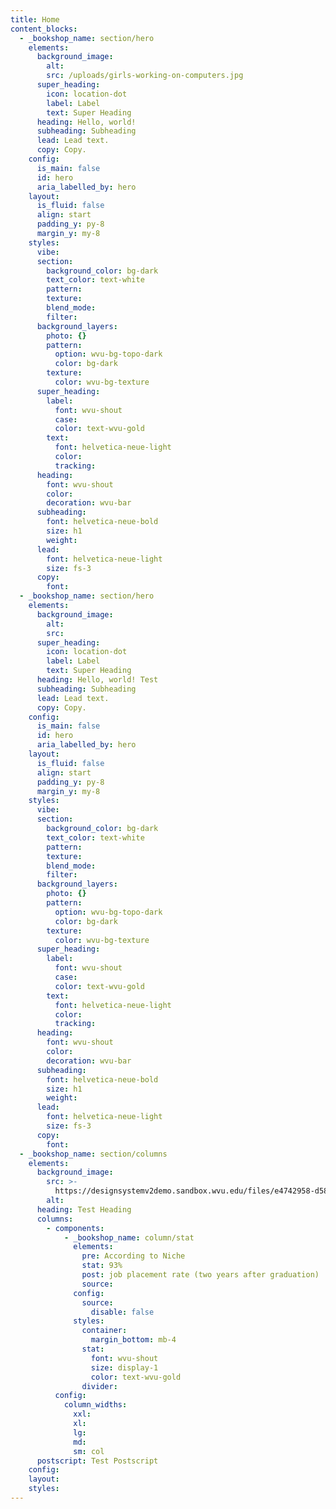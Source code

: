 ```yaml
---
title: Home
content_blocks:
  - _bookshop_name: section/hero
    elements:
      background_image:
        alt:
        src: /uploads/girls-working-on-computers.jpg
      super_heading:
        icon: location-dot
        label: Label
        text: Super Heading
      heading: Hello, world!
      subheading: Subheading
      lead: Lead text.
      copy: Copy.
    config:
      is_main: false
      id: hero
      aria_labelled_by: hero
    layout:
      is_fluid: false
      align: start
      padding_y: py-8
      margin_y: my-8
    styles:
      vibe:
      section:
        background_color: bg-dark
        text_color: text-white
        pattern:
        texture:
        blend_mode:
        filter:
      background_layers:
        photo: {}
        pattern:
          option: wvu-bg-topo-dark
          color: bg-dark
        texture:
          color: wvu-bg-texture
      super_heading:
        label:
          font: wvu-shout
          case:
          color: text-wvu-gold
        text:
          font: helvetica-neue-light
          color:
          tracking:
      heading:
        font: wvu-shout
        color:
        decoration: wvu-bar
      subheading:
        font: helvetica-neue-bold
        size: h1
        weight:
      lead:
        font: helvetica-neue-light
        size: fs-3
      copy:
        font:
  - _bookshop_name: section/hero
    elements:
      background_image:
        alt:
        src:
      super_heading:
        icon: location-dot
        label: Label
        text: Super Heading
      heading: Hello, world! Test
      subheading: Subheading
      lead: Lead text.
      copy: Copy.
    config:
      is_main: false
      id: hero
      aria_labelled_by: hero
    layout:
      is_fluid: false
      align: start
      padding_y: py-8
      margin_y: my-8
    styles:
      vibe:
      section:
        background_color: bg-dark
        text_color: text-white
        pattern:
        texture:
        blend_mode:
        filter:
      background_layers:
        photo: {}
        pattern:
          option: wvu-bg-topo-dark
          color: bg-dark
        texture:
          color: wvu-bg-texture
      super_heading:
        label:
          font: wvu-shout
          case:
          color: text-wvu-gold
        text:
          font: helvetica-neue-light
          color:
          tracking:
      heading:
        font: wvu-shout
        color:
        decoration: wvu-bar
      subheading:
        font: helvetica-neue-bold
        size: h1
        weight:
      lead:
        font: helvetica-neue-light
        size: fs-3
      copy:
        font:
  - _bookshop_name: section/columns
    elements:
      background_image:
        src: >-
          https://designsystemv2demo.sandbox.wvu.edu/files/e4742958-d585-48b8-ade6-7f45ab929897/1780x1780
        alt:
      heading: Test Heading
      columns:
        - components:
            - _bookshop_name: column/stat
              elements:
                pre: According to Niche
                stat: 93%
                post: job placement rate (two years after graduation)
                source:
              config:
                source:
                  disable: false
              styles:
                container:
                  margin_bottom: mb-4
                stat:
                  font: wvu-shout
                  size: display-1
                  color: text-wvu-gold
                divider:
          config:
            column_widths:
              xxl:
              xl:
              lg:
              md:
              sm: col
      postscript: Test Postscript
    config:
    layout:
    styles:
---
```

